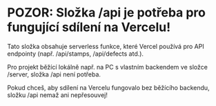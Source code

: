 # POZOR: Složka /api je potřeba pro fungující sdílení na Vercelu!

Tato složka obsahuje serverless funkce, které Vercel používá pro API endpointy (např. /api/stamps, /api/defects atd.).

Pro projekt běžící lokálně např. na PC s vlastním backendem ve složce /server, složka /api není potřeba.

Pokud chceš, aby sdílení na Vercelu fungovalo bez běžícího backendu, složku /api nemaž ani nepřesouvej!
